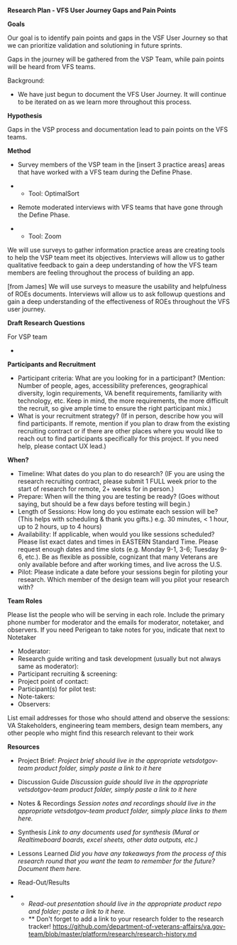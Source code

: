 **Research Plan - VFS User Journey 
 Gaps and Pain Points**

**Goals**

Our goal is to identify pain points and gaps in the VSF User Journey so that we can prioritize validation and solutioning in future sprints. 

Gaps in the journey will be gathered from the VSP Team, while pain points will be heard from VFS teams.

Background:

- We have just begun to document the VFS User Journey. It will continue to be iterated on as we learn more throughout this process.



**Hypothesis**

Gaps in the VSP process and documentation lead to pain points on the VFS teams.



**Method**

- Survey members of the VSP team in the [insert 3 practice areas] areas that have worked with a VFS team during the Define Phase.

- - Tool: OptimalSort

- Remote moderated interviews with VFS teams that have gone through the Define Phase.

- - Tool: Zoom

We will use surveys to gather information practice areas are creating tools to help the VSP team meet its objectives. Interviews will allow us to gather qualitative feedback to gain a deep understanding of how the VFS team members are feeling throughout the process of building an app. 

[from James] We will use surveys to measure the usability and helpfulness of ROEs documents. Interviews will allow us to ask followup questions and gain a deep understanding of the effectiveness of ROEs throughout the VFS user journey. 



**Draft Research Questions**

For VSP team

- 



**Participants and Recruitment**

- Participant criteria: What are you looking for in a participant? (Mention: Number of people, ages, accessibility preferences, geographical diversity, login requirements, VA benefit requirements, familiarity with technology, etc. Keep in mind, the more requirements, the more difficult the recruit, so give ample time to ensure the right participant mix.)
- What is your recruitment strategy? (If in person, describe how you will find participants. If remote, mention if you plan to draw from the existing recruiting contract or if there are other places where you would like to reach out to find participants specifically for this project. If you need help, please contact UX lead.)

**When?**

- Timeline: What dates do you plan to do research? (IF you are using the research recruiting contract, please submit 1 FULL week prior to the start of research for remote, 2+ weeks for in person.)
- Prepare: When will the thing you are testing be ready? (Goes without saying, but should be a few days before testing will begin.)
- Length of Sessions: How long do you estimate each session will be? (This helps with scheduling & thank you gifts.) e.g. 30 minutes, < 1 hour, up to 2 hours, up to 4 hours)
- Availability: If applicable, when would you like sessions scheduled? Please list exact dates and times in EASTERN Standard Time. Please request enough dates and time slots (e.g. Monday 9-1, 3-6; Tuesday 9-6, etc.). Be as flexible as possible, cognizant that many Veterans are only available before and after working times, and live across the U.S.
- Pilot: Please indicate a date before your sessions begin for piloting your research. Which member of the design team will you pilot your research with?

**Team Roles**

Please list the people who will be serving in each role. Include the primary phone number for moderator and the emails for moderator, notetaker, and observers. If you need Perigean to take notes for you, indicate that next to Notetaker

- Moderator:
- Research guide writing and task development (usually but not always same as moderator):
- Participant recruiting & screening:
- Project point of contact:
- Participant(s) for pilot test:
- Note-takers:
- Observers:

List email addresses for those who should attend and observe the sessions: VA Stakeholders, engineering team members, design team members, any other people who might find this research relevant to their work

**Resources**

- Project Brief: *Project brief should live in the appropriate vetsdotgov-team product folder, simply paste a link to it here*

- Discussion Guide *Discussion guide should live in the appropriate vetsdotgov-team product folder, simply paste a link to it here*

- Notes & Recordings *Session notes and recordings should live in the appropriate vetsdotgov-team product folder, simply place links to them here.*

- Synthesis *Link to any documents used for synthesis (Mural or Realtimeboard boards, excel sheets, other data outputs, etc.)*

- Lessons Learned *Did you have any takeaways from the process of this research round that you want the team to remember for the future? Document them here.*

- Read-Out/Results

- - *Read-out presentation should live in the appropriate product repo and folder; paste a link to it here.*
  - ** Don't forget to add a link to your research folder to the research tracker! https://github.com/department-of-veterans-affairs/va.gov-team/blob/master/platform/research/research-history.md